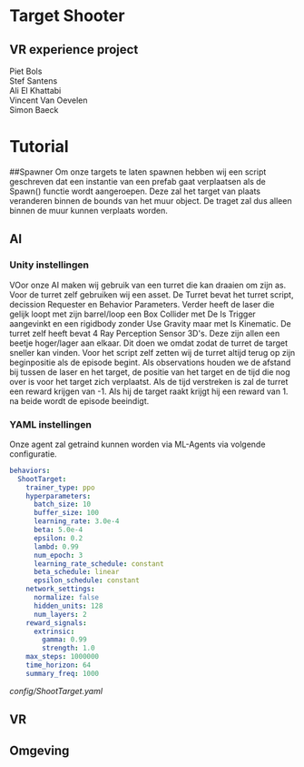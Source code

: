 # Target Shooter
## VR experience project
Piet Bols  
Stef Santens  
Ali El Khattabi  
Vincent Van Oevelen  
Simon Baeck  

# Tutorial
##Spawner
Om onze targets te laten spawnen hebben wij een script geschreven dat een instantie van een prefab gaat verplaatsen als de Spawn() functie wordt aangeroepen. Deze zal het target van plaats veranderen binnen de bounds van het muur object. De traget zal dus alleen binnen de muur kunnen verplaats worden. 
## AI
### Unity instellingen
VOor onze AI maken wij gebruik van een turret die kan draaien om zijn as. Voor de turret zelf gebruiken wij een asset. De Turret bevat het turret script, decission Requester en Behavior Parameters. Verder heeft de laser die gelijk loopt met zijn barrel/loop een Box Collider met De Is Trigger aangevinkt en een rigidbody zonder Use Gravity maar met Is Kinematic. De turret zelf heeft bevat 4 Ray Perception Sensor 3D's. Deze zijn allen een beetje hoger/lager aan elkaar. Dit doen we omdat zodat de turret de target sneller kan vinden. Voor het script zelf zetten wij de turret altijd terug op zijn beginpositie als de episode begint. Als observations houden we de afstand bij tussen de laser en het target, de positie van het target en de tijd die nog over is voor het target zich verplaatst. Als de tijd verstreken is zal de turret een reward krijgen van -1. Als hij de target raakt krijgt hij een reward van 1. na beide wordt de episode beeindigt.
### YAML instellingen
Onze agent zal getraind kunnen worden via ML-Agents via volgende configuratie.  
```yaml
behaviors:
  ShootTarget:
    trainer_type: ppo
    hyperparameters:
      batch_size: 10
      buffer_size: 100
      learning_rate: 3.0e-4
      beta: 5.0e-4
      epsilon: 0.2
      lambd: 0.99
      num_epoch: 3
      learning_rate_schedule: constant
      beta_schedule: linear
      epsilon_schedule: constant
    network_settings:
      normalize: false
      hidden_units: 128
      num_layers: 2
    reward_signals:
      extrinsic:
        gamma: 0.99
        strength: 1.0
    max_steps: 1000000
    time_horizon: 64
    summary_freq: 1000
```
_config/ShootTarget.yaml_

## VR

## Omgeving
